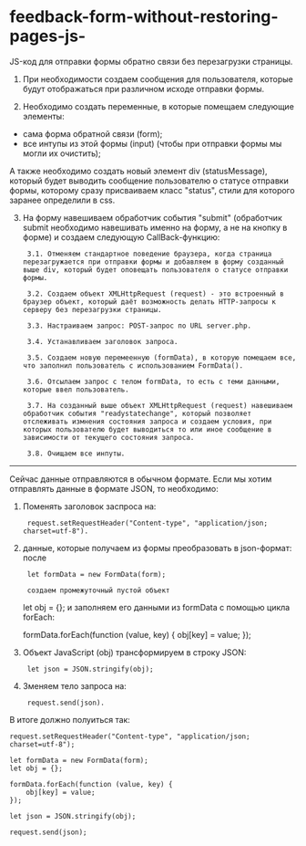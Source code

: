 # feedback-form-without-restoring-pages-js-
JS-код для отправки формы обратно связи без перезагрузки страницы.

1. При необходимости создаем сообщения для пользователя, которые будут отображаться при различном исходе отправки формы.

2. Необходимо создать переменные, в которые помещаем следующие элементы: 
* сама форма обратной связи (form);
* все интупы из этой формы (input) (чтобы при отправки формы мы могли их очистить);

А также необходимо создать новый элемент div (statusMessage), который будет выводить сообщение пользователю о статусе отправки формы, которому сразу присваиваем класс "status", стили для которого заранее определили в css.

3. На форму навешиваем обработчик события "submit" (обработчик submit необходимо навешивать именно на форму, а не на кнопку в форме) и создаем следующую CallBack-функцию:

        3.1. Отменяем стандартное поведение браузера, когда страница перезагружается при отправки формы и добавляем в форму созданный выше div, который будет оповещать пользователя о статусе отправки формы. 

        3.2. Создаем объект XMLHttpRequest (request) - это встроенный в браузер объект, который даёт возможность делать HTTP-запросы к серверу без перезагрузки страницы. 

        3.3. Настраиваем запрос: POST-запрос по URL server.php.

        3.4. Устанавливаем заголовок запроса.

        3.5. Создаем новую перемеенную (formData), в которую помещаем все, что заполнил пользователь с использованием FormData().

        3.6. Отсылаем запрос c телом formData, то есть с теми данными, которые ввел пользователь.

        3.7. На созданный выше объект XMLHttpRequest (request) навешиваем обработчик события "readystatechange", который позволяет отслеживать измнения состояния запроса и создаем условия, при которых пользователю будет выводиться то или иное сообщение в зависимости от текущего состояния запроса.

        3.8. Очищаем все инпуты.

---

Сейчас данные отправляются в обычном формате. Если мы хотим отправлять данные в формате JSON, то необходимо:
1. Поменять заголовок заспроса на:

        request.setRequestHeader("Content-type", "application/json; charset=utf-8").
    
2. данные, которые получаем из формы преобразовать в json-формат: после 

        let formData = new FormData(form);
    
        создаем промежуточный пустой объект 

    let obj = {}; 
        и заполняем его данными из formData с помощью цикла forEach:

    formData.forEach(function (value, key) {
        obj[key] = value;
    });
3. Объект JavaScript (obj) трансформируем в строку JSON: 

        let json = JSON.stringify(obj);
        
4. Зменяем тело запроса на:

        request.send(json).

В итоге должно полуиться так:

    request.setRequestHeader("Content-type", "application/json; charset=utf-8");
    
    let formData = new FormData(form);
    let obj = {};

    formData.forEach(function (value, key) {
        obj[key] = value;
    });
    
    let json = JSON.stringify(obj);
    
    request.send(json);
